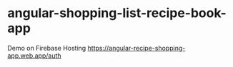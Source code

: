 # angular-shopping-list-recipe-book-app

Demo on Firebase Hosting
https://angular-recipe-shopping-app.web.app/auth
